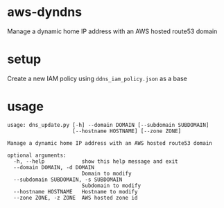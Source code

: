 aws-dyndns
=====

Manage a dynamic home IP address with an AWS hosted route53 domain

# setup
Create a new IAM policy using `ddns_iam_policy.json` as a base


# usage
```
usage: dns_update.py [-h] --domain DOMAIN [--subdomain SUBDOMAIN]
                     [--hostname HOSTNAME] [--zone ZONE]

Manage a dynamic home IP address with an AWS hosted route53 domain

optional arguments:
  -h, --help            show this help message and exit
  --domain DOMAIN, -d DOMAIN
                        Domain to modify
  --subdomain SUBDOMAIN, -s SUBDOMAIN
                        Subdomain to modify
  --hostname HOSTNAME   Hostname to modify
  --zone ZONE, -z ZONE  AWS hosted zone id
```
